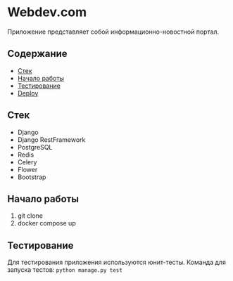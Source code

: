 # Webdev.com

Приложение представляет собой информационно-новостной портал.

## Содержание
- [Стек](#стек)
- [Начало работы](#начало-работы)
- [Тестирование](#тестирование)
- [Deploy](#deploy)

## Стек
- Django
- Django RestFramework
- PostgreSQL
- Redis
- Celery
- Flower
- Bootstrap

## Начало работы
1. git clone
2. docker compose up

## Тестирование
Для тестирования приложения используются юнит-тесты.
Команда для запуска тестов:
`python manage.py test`

